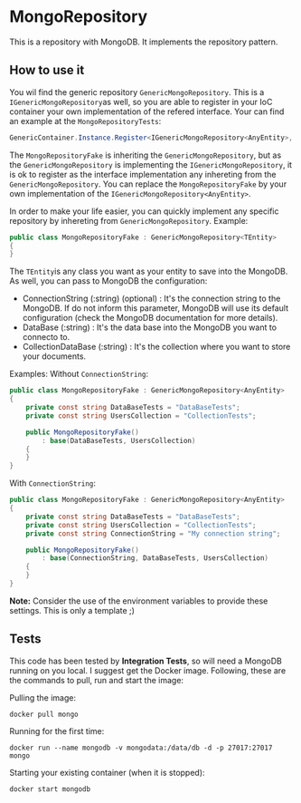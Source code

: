 # MongoRepository
This is a repository with MongoDB. It implements the repository pattern.

## How to use it
You wil find the generic repository `GenericMongoRepository`. This is a `IGenericMongoRepository`as well, so you are able to register in your IoC container your own implementation of the refered interface. Your can find an example at the `MongoRepositoryTests`:
```C#
GenericContainer.Instance.Register<IGenericMongoRepository<AnyEntity>, MongoRepositoryFake>();
```
The `MongoRepositoryFake` is inheriting the `GenericMongoRepository`, but as the `GenericMongoRepository` is implementing the `IGenericMongoRepository`, it is ok to register as the interface implementation any inhereting from the `GenericMongoRepository`. You can replace the `MongoRepositoryFake` by your own implementation of the `IGenericMongoRepository<AnyEntity>`.

In order to make your life easier, you can quickly implement any specific repository by inhereting from `GenericMongoRepository`. Example:
```C#
public class MongoRepositoryFake : GenericMongoRepository<TEntity>
{    
}
```
The `TEntity`is any class you want as your entity to save into the MongoDB. As well, you can pass to MongoDB the configuration:
- ConnectionString (:string) (optional) : It's the connection string to the MongoDB. If do not inform this parameter, MongoDB will use its default configuration (check the MongoDB documentation for more details).
- DataBase (:string) : It's the data base into the MongoDB you want to connecto to.
- CollectionDataBase (:string) : It's the collection where you want to store your documents.

Examples:
Without `ConnectionString`:
```C#
public class MongoRepositoryFake : GenericMongoRepository<AnyEntity>
{
    private const string DataBaseTests = "DataBaseTests";
    private const string UsersCollection = "CollectionTests";

    public MongoRepositoryFake() 
        : base(DataBaseTests, UsersCollection)
    {
    }
}
```
With `ConnectionString`:
```C#
public class MongoRepositoryFake : GenericMongoRepository<AnyEntity>
{
    private const string DataBaseTests = "DataBaseTests";
    private const string UsersCollection = "CollectionTests";
    private const string ConnectionString = "My connection string";

    public MongoRepositoryFake() 
        : base(ConnectionString, DataBaseTests, UsersCollection)
    {
    }
}
```

**Note:** Consider the use of the environment variables to provide these settings. This is only a template ;)

## Tests
This code has been tested by **Integration Tests**, so will need a MongoDB running on you local. I suggest get the Docker image. Following, these are the commands to pull, run and start the image:

Pulling the image:
```
docker pull mongo
```
Running for the first time:
```
docker run --name mongodb -v mongodata:/data/db -d -p 27017:27017 mongo
```
Starting your existing container (when it is stopped):
```
docker start mongodb
```
